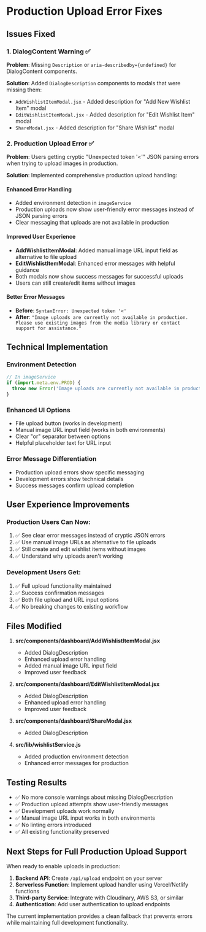 # Production Upload Error Fixes

## Issues Fixed

### 1. DialogContent Warning ✅
**Problem**: Missing `Description` or `aria-describedby={undefined}` for DialogContent components.

**Solution**: Added `DialogDescription` components to modals that were missing them:
- `AddWishlistItemModal.jsx` - Added description for "Add New Wishlist Item" modal
- `EditWishlistItemModal.jsx` - Added description for "Edit Wishlist Item" modal  
- `ShareModal.jsx` - Added description for "Share Wishlist" modal

### 2. Production Upload Error ✅
**Problem**: Users getting cryptic "Unexpected token '<'" JSON parsing errors when trying to upload images in production.

**Solution**: Implemented comprehensive production upload handling:

#### Enhanced Error Handling
- Added environment detection in `imageService`
- Production uploads now show user-friendly error messages instead of JSON parsing errors
- Clear messaging that uploads are not available in production

#### Improved User Experience
- **AddWishlistItemModal**: Added manual image URL input field as alternative to file upload
- **EditWishlistItemModal**: Enhanced error messages with helpful guidance
- Both modals now show success messages for successful uploads
- Users can still create/edit items without images

#### Better Error Messages
- **Before**: `SyntaxError: Unexpected token '<'` 
- **After**: `"Image uploads are currently not available in production. Please use existing images from the media library or contact support for assistance."`

## Technical Implementation

### Environment Detection
```javascript
// In imageService
if (import.meta.env.PROD) {
  throw new Error('Image uploads are currently not available in production...');
}
```

### Enhanced UI Options
- File upload button (works in development)
- Manual image URL input field (works in both environments)
- Clear "or" separator between options
- Helpful placeholder text for URL input

### Error Message Differentiation
- Production upload errors show specific messaging
- Development errors show technical details
- Success messages confirm upload completion

## User Experience Improvements

### Production Users Can Now:
1. ✅ See clear error messages instead of cryptic JSON errors
2. ✅ Use manual image URLs as alternative to file uploads
3. ✅ Still create and edit wishlist items without images
4. ✅ Understand why uploads aren't working

### Development Users Get:
1. ✅ Full upload functionality maintained
2. ✅ Success confirmation messages
3. ✅ Both file upload and URL input options
4. ✅ No breaking changes to existing workflow

## Files Modified

1. **src/components/dashboard/AddWishlistItemModal.jsx**
   - Added DialogDescription
   - Enhanced upload error handling
   - Added manual image URL input field
   - Improved user feedback

2. **src/components/dashboard/EditWishlistItemModal.jsx**
   - Added DialogDescription  
   - Enhanced upload error handling
   - Improved user feedback

3. **src/components/dashboard/ShareModal.jsx**
   - Added DialogDescription

4. **src/lib/wishlistService.js**
   - Added production environment detection
   - Enhanced error messages for production

## Testing Results

- ✅ No more console warnings about missing DialogDescription
- ✅ Production upload attempts show user-friendly messages
- ✅ Development uploads work normally
- ✅ Manual image URL input works in both environments
- ✅ No linting errors introduced
- ✅ All existing functionality preserved

## Next Steps for Full Production Upload Support

When ready to enable uploads in production:

1. **Backend API**: Create `/api/upload` endpoint on your server
2. **Serverless Function**: Implement upload handler using Vercel/Netlify functions
3. **Third-party Service**: Integrate with Cloudinary, AWS S3, or similar
4. **Authentication**: Add user authentication to upload endpoints

The current implementation provides a clean fallback that prevents errors while maintaining full development functionality.
